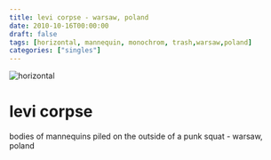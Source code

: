 ```yaml
---
title: levi corpse - warsaw, poland
date: 2010-10-16T00:00:00
draft: false
tags: [horizontal, mannequin, monochrom, trash,warsaw,poland]
categories: ["singles"]
---
```

![horizontal](/p/sbr-20101016-13116101035.jpg)
<!--more-->
# levi corpse
bodies of mannequins piled on the outside of a punk squat - warsaw, poland

